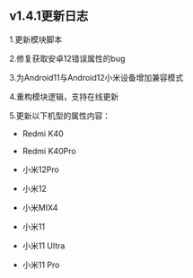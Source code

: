 
## v1.4.1更新日志

1.更新模块脚本

2.修复获取安卓12错误属性的bug

3.为Android11与Android12小米设备增加兼容模式

4.重构模块逻辑，支持在线更新

5.更新以下机型的属性内容：

- Redmi K40

- Redmi K40Pro

- 小米12Pro

- 小米12

- 小米MIX4

- 小米11

- 小米11 Ultra

- 小米11 Pro


